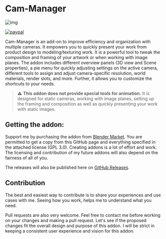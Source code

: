 # Cam-Manager

![img](images/cam-Manager.png)

[![paypal](https://www.paypalobjects.com/en_US/i/btn/btn_donateCC_LG.gif)](https://www.paypal.com/donate/?hosted_button_id=Q6PL92LJX7836)


Cam-Manager is an add-on to improve efficiency and organization with multiple cameras. It empowers you to quickly present your work from product design to modeling/texturing work. It is a powerful tool to tweak the composition and framing of your artwork or when working with image planes. The addon includes different overview panels (3D view and Scene properties), a pie menu for quickly adjusting settings on the active camera, different tools to assign and adjust camera-specific resolution, world materials, render slots, and more. Further, it allows you to customize the shortcuts to your needs.
>⚠️
**This addon does not provide special tools for animation.** It is designed for static cameras, working with image planes, setting up the framing and composition as well as quickly presenting your work with static images.
## Getting the addon: 
Support me by purchasing the addon from [Blender Market](https://blendermarket.com/products/cam-manager). You are permitted to get a copy from this GitHub page and everything specified in the attached license (GPL 3.0). Creating addons is a lot of effort and work. The licensing and contribution of my future addons will also depend on the fairness of all of you.

The releases will also be published here on  [GitHub Releases](https://github.com/Weisl/Cam-Manager/releases). 

## Contribution
The best and easiest way to contribute is to share your experiences and use cases with me. Seeing how you work, helps me to understand what you need.

Pull requests are also very welcome. Feel free to contact me before working on your changes and making a pull request. Let's see if the proposed changes fit the overall design and purpose of this addon. I will be strict in keeping a consistent user experience and vision for this addon.
